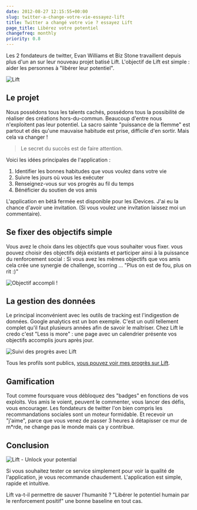 ```yaml
---
date: 2012-08-27 12:15:55+00:00
slug: twitter-a-change-votre-vie-essayez-lift
title: Twitter a changé votre vie ? essayez Lift
page_title: Libérez votre potentiel
changefreq: monthly
priority: 0.8
---
```


Les 2 fondateurs de twitter, Evan Williams et Biz Stone travaillent depuis plus d'un an sur leur nouveau projet batisé Lift. L'objectif de Lift est simple : aider les personnes à "libérer leur potentiel".

![Lift](http://davidleuliette.com/wordPress/wp-content/uploads/2012/08/lift_superGuerrier-231x300.png)

## Le projet

Nous possédons tous les talents cachés, possédons tous la possibilité de réaliser des créations hors-du-commun. Beaucoup d'entre nous n'exploitent pas leur potentiel. La sacro sainte "puissance de la flemme" est partout et dès qu'une mauvaise habitude est prise, difficile d'en sortir.
Mais cela va changer !


> Le secret du succès est de faire attention.


Voici les idées principales de l'application :

1. Identifier les bonnes habitudes que vous voulez dans votre vie
2. Suivre les jours où vous les exécuter
3. Renseignez-vous sur vos progrès au fil du temps
4. Bénéficier du soutien de vos amis

L'application en bétâ fermée est disponible pour les iDevices. J'ai eu la chance d'avoir une invitation. (Si vous voulez une invitation laissez moi un commentaire).


## Se fixer des objectifs simple


Vous avez le choix dans les objectifs que vous souhaiter vous fixer.
vous pouvez choisir des objectifs déjà existants et participer ainsi à la puissance du renforcement social : Si vous avez les mêmes objectifs que vos amis cela crée une synergie de challenge, scorring ... "Plus on est de fou, plus on rit :)"

![Objectif accompli !](http://davidleuliette.com/wordPress/wp-content/uploads/2012/08/photo-3-200x300.png)


## La gestion des données


Le principal inconvénient avec les outils de tracking est l'indigestion de données.
Google analytics est un bon exemple. C'est un outil tellement complet qu'il faut plusieurs années afin de savoir le maîtriser. Chez Lift le credo c'est "Less is more" : une page avec un calendrier présente vos objectifs accomplis jours après jour.

![Suivi des progrès avec Lift](http://davidleuliette.com/wordPress/wp-content/uploads/2012/08/lift_calendar-300x247.png)

Tous les profils sont publics, [vous pouvez voir mes progrès sur Lift](http://lift.do/users/86bea1e4701662166281).


## Gamification


Tout comme foursquare vous débloquez des "badges" en fonctions de vos exploits.
Vos amis le voient, peuvent le commenter, vous lancer des défis, vous encourager.
Les fondateurs de twitter l'on bien compris les recommandations sociales sont un moteur formidable. Et recevoir un "j'aime", parce que vous venez de passer 3 heures à détapisser ce mur de m*rde, ne change pas le monde mais ça y contribue.


## Conclusion


![Lift - Unlock your potential](http://davidleuliette.com/wordPress/wp-content/uploads/2012/08/photo-31-300x263.png)

Si vous souhaitez tester ce service simplement pour voir la qualité de l'application, je vous recommande chaudement.
L'application est simple, rapide et intuitive.


Lift va-t-il permettre de sauver l'humanité ? "Libérer le potentiel humain par le renforcement positif" une bonne baseline en tout cas.
